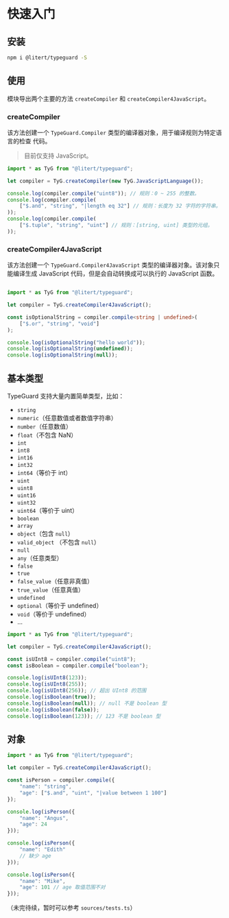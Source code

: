 # 快速入门

## 安装

```sh
npm i @litert/typeguard -S
```

## 使用

模块导出两个主要的方法 `createCompiler` 和 `createCompiler4JavaScript`。

### createCompiler

该方法创建一个 `TypeGuard.Compiler` 类型的编译器对象，用于编译规则为特定语言的检查
代码。

> 目前仅支持 JavaScript。

```ts
import * as TyG from "@litert/typeguard";

let compiler = TyG.createCompiler(new TyG.JavaScriptLanguage());

console.log(compiler.compile("uint8")); // 规则：0 ~ 255 的整数。
console.log(compiler.compile(
    ["$.and", "string", "|length eq 32"] // 规则：长度为 32 字符的字符串。
));
console.log(compiler.compile(
    ["$.tuple", "string", "uint"] // 规则：[string, uint] 类型的元组。
));
```

### createCompiler4JavaScript

该方法创建一个 `TypeGuard.Compiler4JavaScript` 类型的编译器对象。该对象只能编译生成
JavaScript 代码，但是会自动转换成可以执行的 JavaScript 函数。

```ts

import * as TyG from "@litert/typeguard";

let compiler = TyG.createCompiler4JavaScript();

const isOptionalString = compiler.compile<string | undefined>(
    ["$.or", "string", "void"]
);

console.log(isOptionalString("hello world"));
console.log(isOptionalString(undefined));
console.log(isOptionalString(null));
```

## 基本类型

TypeGuard 支持大量内置简单类型，比如：

- `string`
- `numeric`（任意数值或者数值字符串）
- `number`（任意数值）
- `float`（不包含 NaN）
- `int`
- `int8`
- `int16`
- `int32`
- `int64`（等价于 int）
- `uint`
- `uint8`
- `uint16`
- `uint32`
- `uint64`（等价于 uint）
- `boolean`
- `array`
- `object`（包含 `null`）
- `valid_object` （不包含 `null`）
- `null`
- `any`（任意类型）
- `false`
- `true`
- `false_value`（任意非真值）
- `true_value`（任意真值）
- `undefined`
- `optional`（等价于 undefined）
- `void`（等价于 undefined）
- ...

```ts
import * as TyG from "@litert/typeguard";

let compiler = TyG.createCompiler4JavaScript();

const isUInt8 = compiler.compile("uint8");
const isBoolean = compiler.compile("boolean");

console.log(isUInt8(123));
console.log(isUInt8(255));
console.log(isUInt8(256)); // 超出 UInt8 的范围
console.log(isBoolean(true));
console.log(isBoolean(null)); // null 不是 boolean 型
console.log(isBoolean(false));
console.log(isBoolean(123)); // 123 不是 boolean 型
```

## 对象

```ts
import * as TyG from "@litert/typeguard";

let compiler = TyG.createCompiler4JavaScript();

const isPerson = compiler.compile({
    "name": "string",
    "age": ["$.and", "uint", "|value between 1 100"]
});

console.log(isPerson({
    "name": "Angus",
    "age": 24
}));

console.log(isPerson({
    "name": "Edith"
    // 缺少 age
}));

console.log(isPerson({
    "name": "Mike",
    "age": 101 // age 取值范围不对
}));
```

（未完待续，暂时可以参考 `sources/tests.ts`）
